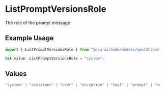 # ListPromptVersionsRole

The role of the prompt message

## Example Usage

```typescript
import { ListPromptVersionsRole } from "@orq-ai/node/models/operations";

let value: ListPromptVersionsRole = "system";
```

## Values

```typescript
"system" | "assistant" | "user" | "exception" | "tool" | "prompt" | "correction" | "expected_output"
```